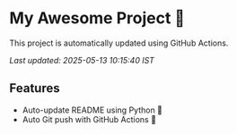 # My Awesome Project 🚀

This project is automatically updated using GitHub Actions.

_Last updated: 2025-05-13 10:15:40 IST_

## Features
- Auto-update README using Python 🐍
- Auto Git push with GitHub Actions 🤖
